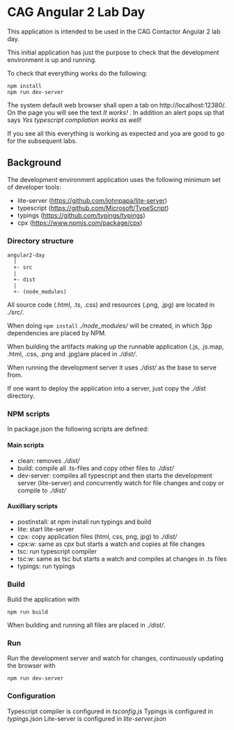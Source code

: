 CAG Angular 2 Lab Day
=====================
This application is intended to be used in the CAG Contactor Angular 2 lab day.

This initial application has just the purpose to check that the development environment is up and running. 

To check that everything works do the following:

    npm install
    npm run dev-server
    
The system default web browser shall open a tab on http://localhost:12380/.
On the page you will see the text _It works!_ . 
In addition an alert pops up that says _Yes typescript compilation works as well!_

If you see all this everything is working as expected and yoa are good to go for the subsequent labs.

Background
----------

The development environment application uses the following minimum set of developer tools:

- lite-server (https://github.com/johnpapa/lite-server)
- typescript (https://github.com/Microsoft/TypeScript)
- typings (https://github.com/typings/typings)
- cpx (https://www.npmjs.com/package/cpx)

### Directory structure

    angular2-day 
      |
      +- src
      |
      +- dist
      |
      +- (node_modules)
              
All source code (.html, .ts, .css) and resources (.png, .jpg) are located in _./src/_.

When doing `npm install` _./node_modules/_ will be created, in which 3pp dependencies are placed by NPM.

When building the artifacts making up the runnable application (.js, .js.map, .html, .css, .png and .jpg)are placed in _./dist/_.

When running the development server it uses _./dist/_ as the base to serve from.

If one want to deploy the application into a server, just copy the _./dist_ directory.

### NPM scripts
In package.json the following scripts are defined:

#### Main scripts

- clean: removes _./dist/_ 
- build: compile all .ts-files and copy other files to _./dist/_
- dev-server: compiles all typescript and then starts the development 
  server (lite-server) and concurrently watch for file changes and copy 
  or compile to _./dist/_

#### Auxilliary scripts

- postinstall: at npm install run typings and build
- lite: start lite-server
- cpx: copy application files (html, css, png, jpg) to _./dist/_ 
- cpx:w: same as _cpx_ but starts a watch and copies at file changes 
- tsc: run typescript compiler
- tsc:w: same as tsc but starts a watch and compiles at changes in .ts files
- typings: run typings

### Build
Build the application with

    npm run build
    
When building and running all files are placed in _./dist/_.

### Run
Run the development server and watch for changes, continuously updating the browser with

    npm run dev-server

### Configuration
Typescript compiler is configured in _tsconfig.js_
Typings is configured in _typings.json_
Lite-server is configured in _lite-server.json_

